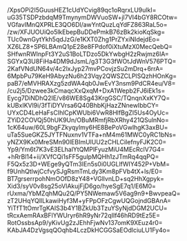 /XpsOPi2I5GuusHEZ1cUdYCvig89qc1oRqrxLU9ulkI=
uG35TSDPzbdqM9TmynymDWVuoSW+jl7VI4bGY8RCOtw=
VGfavIMnQXPRLE3QO6Dl/awYntQuzLqYdFZ863RaL5o=
/zw/XFJUOUiQo5lkEbepBuDDePmkB76zBk2kioKqSkg=
TUc0wnGytYkh5qdJzG/e1KXT0Zhg1PrZYxiNIdejdEo=
XZ6LZ8+SP6LBAmQ1pE28e8FPdof0iXtuMzX0MecQebQ=
SHfwnRWInpFt3Y2uS1BoLTDzo5DkYwbgH2zRwjmz6lA=
SGYxQ3U8FiHa4DM9dJsmL/g3T3G3fWOtJdWnV576PTQ=
2KafVNdUN64v/4c2lxJyp27mvPCovjzSu2mDrq+6rrA=
6MpbPu79KeH9AbyzNu6h23Vqy2QWSZCLPlSQzhHOnKg=
paB7/eMVHRAXzg5zdWA4qb0JwEvY3nsm9PdCR4eu/V8=
/cu2j5/Dzwee3kCmaqcXxQxqM+DxA1Wepb2FJ6iEk1s=
Eycg7DiNDhQ2IE/v86WE8Sg43KrgGSC/TQnqnXxKY7Q=
kUBxIKVl9i/3fTiDYVrsa6Q40BhbKjHazZNnewIbbCY=
UYxCD4LeHaFsCIhlCpKWUbi6VwR8HlfBgZI5Us4OyUc=
ZYiD2COVQj50hUK9Un/OBuMRmfjRbXRhy421QSulnNo=
1cK64uw/60L9bgFZkyqylmy6HE8BePoVGwlhgK3axBU=
uTa5SueGKZ5JYTFNuxnv1VTFa+nM4m61MWC0yRC1bNs=
yNZX9Kx0MreSMn90lEBImUlUU2zCHLCiIefnyFJK2C0=
Yp9/Ym6t7K3vE3ELhalYtQMPlFyuzMiU4MEcRclV7G4=
+hRrBl14+ii/XVfCQi1sFF5gulpMQHh1zJTmRq4qqPQ=
F5Qx5z3D+WEge9yQTm3IEn5s0i0UGLlfWIY452P+VbM=
f9UnhQtlwjCcfvySJgRsmTmLdy3Km8pFVb4tX+ls/E0=
BT7grserrpohNmOOfD8zY48+VGllvnLD+sq2HhXgpyk=
Xid3/syV0v8sg25oVlAkujFjD6go/hyeSgE7q1/E6M0=
rUxma/YbMZqhMQu2Q/PY5NWemaw5V6ag9n9+BwvpeaQ=
zT2UHqYQlILkawiHyf3M+yFPpOFzCgwUQGojndGBAnA=
YiTfT1tOmrTgKAIS3b4Y1BZkUb3TzuYSyNjdDGM2UCU=
tRcxAemRAxBFlYWUryr6hR9yNr72qIIf46hRD9tEz5E=
RotOssbsAp9/yKivUg2zJEhhFjwNv137omK9XEuz4r0=
KAbJA4DzVgsqQOqhb4LczDkHCGGSaEOdlciuLU1Fy4o=
